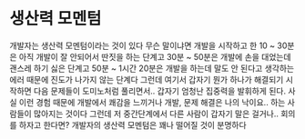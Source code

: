 ---
---

# 생산력 모멘텀

개발자는 생산력 모멘텀이라는 것이 있다
무슨 말이냐면 개발을 시작하고 한 10 ~ 30분은 아직 개발이 잘 안되어서 딴짓을 하는 단계고
30분 ~ 50분은 개발에 손을 대었는데 괜스레 하기 싫은 단계고
50분 ~ 1시간 20분은 개발을 하는데 말도 안 된다고 생각하는 에러 때문에 진도가 나가지 않는 단계다
그런데 여기서 갑자기 뭔가 하나가 해결되기 시작하면 다음 문제들이 도미노처럼 풀리면서.. 갑자기 엄청난 집중력을 발휘하게 된다.
사실 이런 경험 때문에 개발에서 쾌감을 느끼거나 개발, 문제 해결은 나의 낙이요.. 하는 사람들이 많아지는 것이다
그런데 저 중간단계에서 다른 사람이 갑자기 말은 걸거나.. 회의를 하자고 한다면?
개발자의 생산력 모멘텀은 꽤나 떨어질 것이 분명하다
